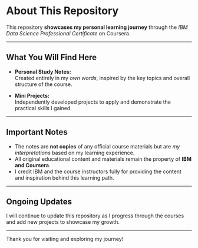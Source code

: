 # About This Repository

This repository **showcases my personal learning journey** through the *IBM Data Science Professional Certificate* on Coursera.

---

## What You Will Find Here

- **Personal Study Notes:**  
  Created entirely in my *own words*, inspired by the key topics and overall structure of the course.

- **Mini Projects:**  
  Independently developed projects to apply and demonstrate the practical skills I gained.

---

## Important Notes

- The notes are **not copies** of any official course materials but are *my interpretations* based on my learning experience.
- All original educational content and materials remain the property of **IBM and Coursera**.
- I credit IBM and the course instructors fully for providing the content and inspiration behind this learning path.

---

## Ongoing Updates

I will continue to update this repository as I progress through the courses and add new projects to showcase my growth.

---

Thank you for visiting and exploring my journey!
